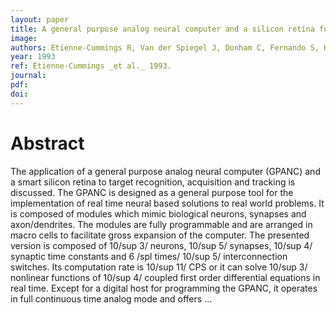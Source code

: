 ```yaml
---
layout: paper
title: A general purpose analog neural computer and a silicon retina for real time target acquisition, recognition and tracking
image:
authors: Etienne-Cummings R, Van der Spiegel J, Donham C, Fernando S, Hathaway R, Mueller P, and Blackman D.
year: 1993
ref: Etienne-Cummings _et al._ 1993.
journal: 
pdf: 
doi: 
---
```


# Abstract
The application of a general purpose analog neural computer (GPANC) and a smart silicon retina to target recognition, acquisition and tracking is discussed. The GPANC is designed as a general purpose tool for the implementation of real time neural based solutions to real world problems. It is composed of modules which mimic biological neurons, synapses and axon/dendrites. The modules are fully programmable and are arranged in macro cells to facilitate gross expansion of the computer. The presented version is composed of 10/sup 3/ neurons, 10/sup 5/ synapses, 10/sup 4/ synaptic time constants and 6 /spl times/ 10/sup 5/ interconnection switches. Its computation rate is 10/sup 11/ CPS or it can solve 10/sup 3/ nonlinear functions of 10/sup 4/ coupled first order differential equations in real time. Except for a digital host for programming the GPANC, it operates in full continuous time analog mode and offers …

